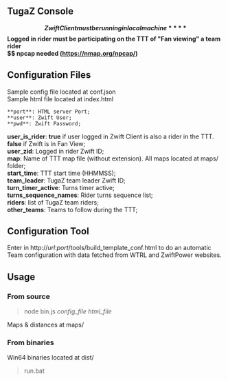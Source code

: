 ## TugaZ Console

**$$ Zwift Client must be running in local machine**  
**$$ Logged in rider must be participating on the TTT of "Fan viewing" a team rider**  
**$$ npcap needed (https://nmap.org/npcap/)**  

## Configuration Files
Sample config file located at conf.json  
Sample html file located at index.html  

	**port**: HTML server Port;  
	**user**: Zwift User;  
	**pwd**: Zwift Password;  
  **user_is_rider**: **true** if user logged in Zwift Client is also a rider in the TTT. **false** if Zwift is in Fan View;  
	**user_zid**: Logged in rider Zwift ID;  
  **map**: Name of TTT map file (without extension). All maps located at maps/ folder;  
	**start_time**: TTT start time (HHMMSS);  
	**team_leader**: TugaZ team leader Zwift ID;  
	**turn_timer_active**: Turns timer active;  
	**turns_sequence_names**: Rider turns sequence list;  
  **riders**: list of TugaZ team riders;  
  **other_teams**: Teams to follow during the TTT;  

## Configuration Tool
Enter in http://_url_:_port_/tools/build_template_conf.html to do an automatic Team configuration with data fetched from WTRL and ZwiftPower websites.

## Usage
### From source
> node bin.js _config_file_ _html_file_  

Maps & distances at maps/  

### From binaries
Win64 binaries located at dist/  
> run.bat  

